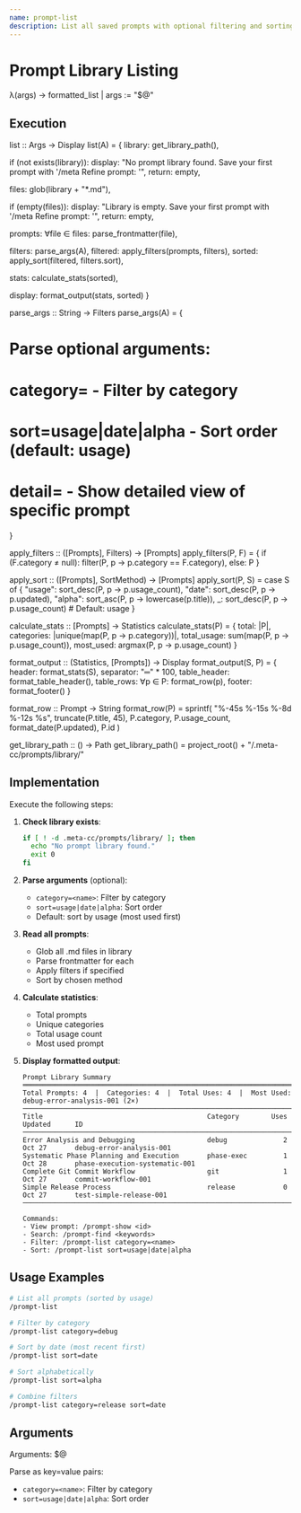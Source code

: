 ```yaml
---
name: prompt-list
description: List all saved prompts with optional filtering and sorting
---
```


# Prompt Library Listing

λ(args) → formatted_list | args := "$@"

## Execution

list :: Args → Display
list(A) = {
  library: get_library_path(),

  if (not exists(library)):
    display: "No prompt library found. Save your first prompt with '/meta Refine prompt: <text>'",
    return: empty,

  files: glob(library + "*.md"),

  if (empty(files)):
    display: "Library is empty. Save your first prompt with '/meta Refine prompt: <text>'",
    return: empty,

  prompts: ∀file ∈ files: parse_frontmatter(file),

  filters: parse_args(A),
  filtered: apply_filters(prompts, filters),
  sorted: apply_sort(filtered, filters.sort),

  stats: calculate_stats(sorted),

  display: format_output(stats, sorted)
}

parse_args :: String → Filters
parse_args(A) = {
  # Parse optional arguments:
  # category=<cat>  - Filter by category
  # sort=usage|date|alpha  - Sort order (default: usage)
  # detail=<id>  - Show detailed view of specific prompt
}

apply_filters :: ([Prompts], Filters) → [Prompts]
apply_filters(P, F) = {
  if (F.category ≠ null):
    filter(P, p → p.category == F.category),
  else:
    P
}

apply_sort :: ([Prompts], SortMethod) → [Prompts]
apply_sort(P, S) = case S of {
  "usage": sort_desc(P, p → p.usage_count),
  "date":  sort_desc(P, p → p.updated),
  "alpha": sort_asc(P, p → lowercase(p.title)),
  _:       sort_desc(P, p → p.usage_count)  # Default: usage
}

calculate_stats :: [Prompts] → Statistics
calculate_stats(P) = {
  total: |P|,
  categories: |unique(map(P, p → p.category))|,
  total_usage: sum(map(P, p → p.usage_count)),
  most_used: argmax(P, p → p.usage_count)
}

format_output :: (Statistics, [Prompts]) → Display
format_output(S, P) = {
  header: format_stats(S),
  separator: "═" * 100,
  table_header: format_table_header(),
  table_rows: ∀p ∈ P: format_row(p),
  footer: format_footer()
}

format_row :: Prompt → String
format_row(P) = sprintf(
  "%-45s %-15s %-8d %-12s %s",
  truncate(P.title, 45),
  P.category,
  P.usage_count,
  format_date(P.updated),
  P.id
)

get_library_path :: () → Path
get_library_path() = project_root() + "/.meta-cc/prompts/library/"

## Implementation

Execute the following steps:

1. **Check library exists**:
   ```bash
   if [ ! -d .meta-cc/prompts/library/ ]; then
     echo "No prompt library found."
     exit 0
   fi
   ```

2. **Parse arguments** (optional):
   - `category=<name>`: Filter by category
   - `sort=usage|date|alpha`: Sort order
   - Default: sort by usage (most used first)

3. **Read all prompts**:
   - Glob all .md files in library
   - Parse frontmatter for each
   - Apply filters if specified
   - Sort by chosen method

4. **Calculate statistics**:
   - Total prompts
   - Unique categories
   - Total usage count
   - Most used prompt

5. **Display formatted output**:
   ```
   Prompt Library Summary
   ══════════════════════════════════════════════════════════════════════════════════════════════════
   Total Prompts: 4  |  Categories: 4  |  Total Uses: 4  |  Most Used: debug-error-analysis-001 (2×)
   ──────────────────────────────────────────────────────────────────────────────────────────────────
   Title                                         Category        Uses     Updated      ID
   ──────────────────────────────────────────────────────────────────────────────────────────────────
   Error Analysis and Debugging                  debug              2     Oct 27       debug-error-analysis-001
   Systematic Phase Planning and Execution       phase-exec         1     Oct 28       phase-execution-systematic-001
   Complete Git Commit Workflow                  git                1     Oct 27       commit-workflow-001
   Simple Release Process                        release            0     Oct 27       test-simple-release-001
   ──────────────────────────────────────────────────────────────────────────────────────────────────

   Commands:
   - View prompt: /prompt-show <id>
   - Search: /prompt-find <keywords>
   - Filter: /prompt-list category=<name>
   - Sort: /prompt-list sort=usage|date|alpha
   ```

## Usage Examples

```bash
# List all prompts (sorted by usage)
/prompt-list

# Filter by category
/prompt-list category=debug

# Sort by date (most recent first)
/prompt-list sort=date

# Sort alphabetically
/prompt-list sort=alpha

# Combine filters
/prompt-list category=release sort=date
```

## Arguments

Arguments: $@

Parse as key=value pairs:
- `category=<name>`: Filter by category
- `sort=usage|date|alpha`: Sort order
